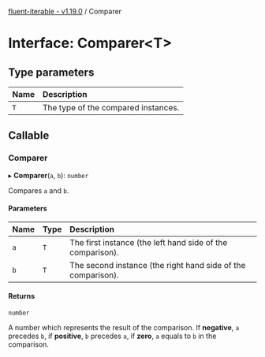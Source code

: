 [fluent-iterable - v1.19.0](../README.md) / Comparer

# Interface: Comparer<T\>

## Type parameters

| Name | Description |
| :------ | :------ |
| `T` | The type of the compared instances. |

## Callable

### Comparer

▸ **Comparer**(`a`, `b`): `number`

Compares `a` and `b`.

#### Parameters

| Name | Type | Description |
| :------ | :------ | :------ |
| `a` | `T` | The first instance (the left hand side of the comparison). |
| `b` | `T` | The second instance (the right hand side of the comparison). |

#### Returns

`number`

A number which represents the result of the comparison. If **negative**, `a` precedes `b`, if **positive**, `b` precedes `a`, if **zero**, `a` equals to `b` in the comparison.
